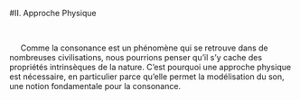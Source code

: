 #II. Approche Physique

<p>
&nbsp;
</p>
&nbsp;&nbsp;&nbsp;&nbsp;
    Comme la consonance est un phénomène qui se retrouve dans de  nombreuses civilisations, nous pourrions penser qu’il s’y cache des propriétés intrinsèques de la nature. C’est pourquoi une approche physique est nécessaire, en particulier parce qu’elle permet la modélisation du son, une notion fondamentale pour la consonance.